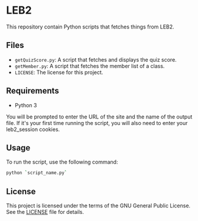 # LEB2

This repository contain Python scripts that fetches things from LEB2.

## Files

- `getQuizScore.py`: A script that fetches and displays the quiz score.
- `getMember.py`: A script that fetches the member list of a class.
- `LICENSE`: The license for this project.

## Requirements

- Python 3

You will be prompted to enter the URL of the site and the name of the output file. If it's your first time running the script, you will also need to enter your leb2_session cookies.

## Usage

To run the script, use the following command:

```sh
python `script_name.py`
```

## License

This project is licensed under the terms of the GNU General Public License. See the [LICENSE](LICENSE) file for details.